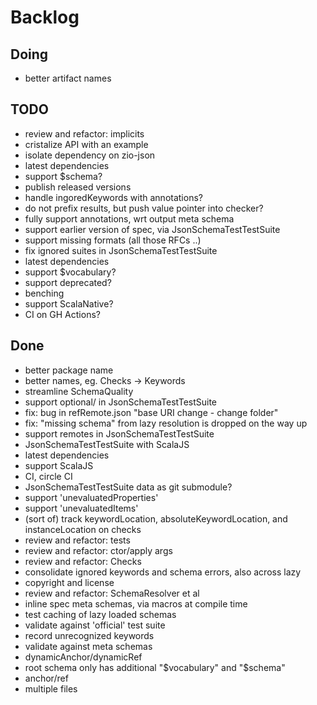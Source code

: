 # Backlog

## Doing
- better artifact names

## TODO
- review and refactor: implicits
- cristalize API with an example
- isolate dependency on zio-json
- latest dependencies
- support $schema?
- publish released versions
- handle ingoredKeywords with annotations?
- do not prefix results, but push value pointer into checker?
- fully support annotations, wrt output meta schema
- support earlier version of spec, via JsonSchemaTestTestSuite
- support missing formats (all those RFCs ..)
- fix ignored suites in JsonSchemaTestTestSuite
- latest dependencies
- support $vocabulary?
- support deprecated?
- benching
- support ScalaNative?
- CI on GH Actions?

## Done
- better package name
- better names, eg. Checks -> Keywords
- streamline SchemaQuality
- support optional/ in JsonSchemaTestTestSuite
- fix: bug in refRemote.json "base URI change - change folder"
- fix: "missing schema" from lazy resolution is dropped on the way up
- support remotes in JsonSchemaTestTestSuite
- JsonSchemaTestTestSuite with ScalaJS
- latest dependencies
- support ScalaJS
- CI, circle CI
- JsonSchemaTestTestSuite data as git submodule?
- support 'unevaluatedProperties'
- support 'unevaluatedItems'
- (sort of) track keywordLocation, absoluteKeywordLocation, and instanceLocation on checks
- review and refactor: tests
- review and refactor: ctor/apply args
- review and refactor: Checks
- consolidate ignored keywords and schema errors, also across lazy
- copyright and license
- review and refactor: SchemaResolver et al
- inline spec meta schemas, via macros at compile time
- test caching of lazy loaded schemas
- validate against 'official' test suite
- record unrecognized keywords
- validate against meta schemas
- dynamicAnchor/dynamicRef
- root schema only has additional "$vocabulary" and "$schema"
- anchor/ref
- multiple files
